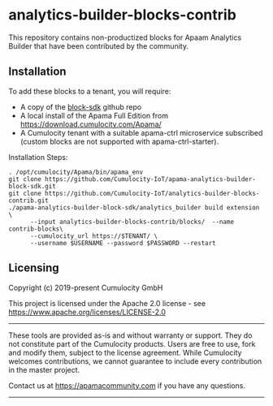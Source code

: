 # analytics-builder-blocks-contrib
This repository contains non-productized blocks for Apaam Analytics Builder that have been contributed by the community.

## Installation
To add these blocks to a tenant, you will require:

* A copy of the [block-sdk](https://github.com/Cumulocity-IoT/apama-analytics-builder-block-sdk) github repo
* A local install of the Apama Full Edition from https://download.cumulocity.com/Apama/
* A Cumulocity tenant with a suitable apama-ctrl microservice subscribed (custom blocks are not supported with apama-ctrl-starter).

Installation Steps:

```
. /opt/cumulocity/Apama/bin/apama_env
git clone https://github.com/Cumulocity-IoT/apama-analytics-builder-block-sdk.git
git clone https://github.com/Cumulocity-IoT/analytics-builder-blocks-contrib.git
./apama-analytics-builder-block-sdk/analytics_builder build extension \
      --input analytics-builder-blocks-contrib/blocks/  --name contrib-blocks\
      --cumulocity_url https://$TENANT/ \
      --username $USERNAME --password $PASSWORD --restart
```



## Licensing

Copyright (c) 2019-present Cumulocity GmbH

This project is licensed under the Apache 2.0 license - see <https://www.apache.org/licenses/LICENSE-2.0>

______________________
These tools are provided as-is and without warranty or support. They do not constitute part of the Cumulocity products. Users are free to use, fork and modify them, subject to the license agreement. While Cumulocity welcomes contributions, we cannot guarantee to include every contribution in the master project.

Contact us at https://apamacommunity.com if you have any questions.
______________________

